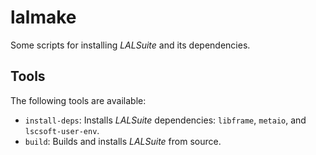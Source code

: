 lalmake
=======

Some scripts for installing *LALSuite* and its dependencies.

Tools
------

The following tools are available:

* `install-deps`: Installs *LALSuite* dependencies: `libframe`, `metaio`, and `lscsoft-user-env`.
* `build`: Builds and installs *LALSuite* from source.
